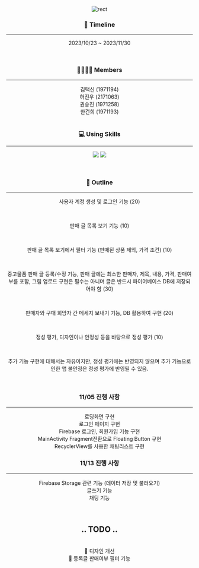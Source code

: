 <div align="center">
  
![rect](https://capsule-render.vercel.app/api?type=rect&color=gradient&text=SEALED_SECONDHAND&fontAlign=50&fontSize=55&textBg=false&desc=Android&descAlign=80&descAlignY=80)

### 📆 Timeline

---

2023/10/23 ~ 2023/11/30


<br>

### 👨‍👨‍👦‍👦 Members

---

김택신 (1971194)
<br>
허진우 (2171063)
<br>
권승진 (1971258)
<br>
한건희 (1971193)
<br>
<br>

### 💻 Using Skills

---

<img src="https://img.shields.io/badge/Kotlin-F48E00?style=flat&logo=Kotlin&logoColor=white"/> <img src="https://img.shields.io/badge/Firebase-FFCA28?style=flat&logo=Firebase&logoColor=white"/>

<br>

### 📄 Outline

---

사용자 계정 생성 및 로그인 기능 (20)

<br>

판매 글 목록 보기 기능 (10)

<br>

판매 글 목록 보기에서 필터 기능 (판매된 상품 제외, 가격 조건) (10)

<br>

중고물품 판매 글 등록/수정 기능, 판매 글에는 최소한 판매자, 제목, 내용, 가격, 판매여부를 포함, 그림 업로드 구현은 필수는 아니며 글은 반드시 파이어베이스 DB에 저장되어야 함 (30)

<br>

판매자와 구매 희망자 간 메세지 보내기 기능, DB 활용하여 구현 (20)

<br>

정성 평가, 디자인이나 안정성 등을 바탕으로 정성 평가 (10)

<br>

추가 기능 구현에 대해서는 자유이지만, 정성 평가에는 반영되지 않으며 추가 기능으로 인한 앱 불안정은 정성 평가에 반영될 수 있음.

<br>

### 11/05 진행 사항

---

로딩화면 구현
<br>
로그인 페이지 구현
<br>
Firebase 로그인, 회원가입 기능 구현
<br>
MainActivity Fragment전환으로 Floating Button 구현
<br>
RecyclerView를 사용한 채팅리스트 구현

### 11/13 진행 사항

---

Firebase Storage 관련 기능 (데이터 저장 및 불러오기)
<br>
글쓰기 기능
<br>
채팅 기능
<br>
<br>
<br>

## .. TODO ..

<br>
🔲 디자인 개선
<br>
🔲 등록글 판매여부 필터 기능
<br>


</div>

